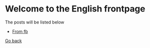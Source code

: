 # Welcome to the English frontpage

The posts will be listed below

* [From fb](fromfb)

[Go back](../..)
